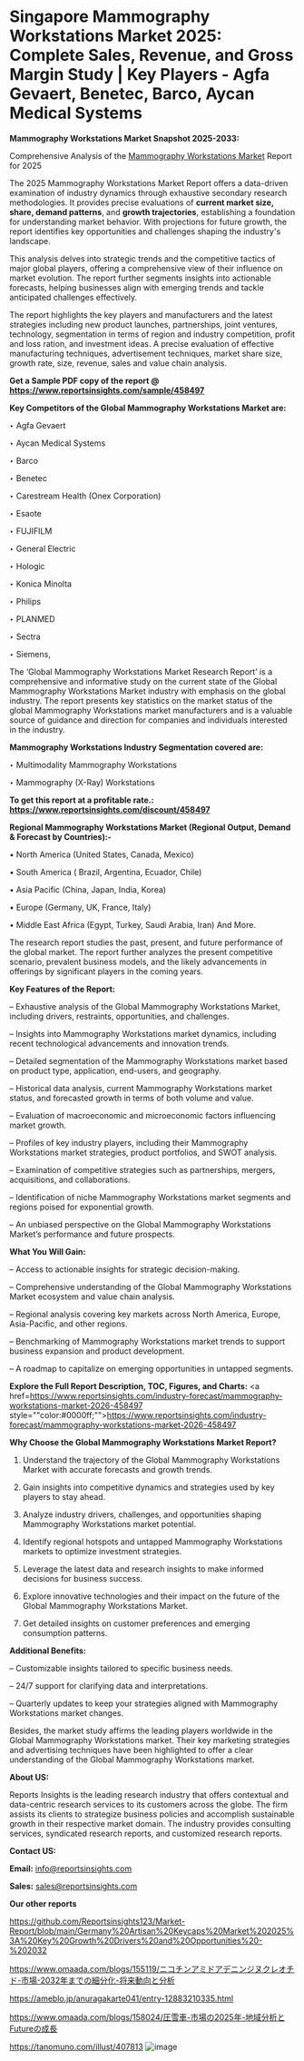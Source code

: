 # Singapore Mammography Workstations Market 2025: Complete Sales, Revenue, and Gross Margin Study | Key Players - Agfa Gevaert, Benetec, Barco, Aycan Medical Systems

<strong>Mammography Workstations Market Snapshot 2025-2033:</strong>

Comprehensive Analysis of the <a href=https://www.reportsinsights.com/sample/458497>Mammography Workstations Market</a> Report for 2025

The 2025 Mammography Workstations Market Report offers a data-driven examination of industry dynamics through exhaustive secondary research methodologies. It provides precise evaluations of <strong>current market size, share, demand patterns</strong>, and <strong>growth trajectories</strong>, establishing a foundation for understanding market behavior. With projections for future growth, the report identifies key opportunities and challenges shaping the industry's landscape.

This analysis delves into strategic trends and the competitive tactics of major global players, offering a comprehensive view of their influence on market evolution. The report further segments insights into actionable forecasts, helping businesses align with emerging trends and tackle anticipated challenges effectively.

The report highlights the key players and manufacturers and the latest strategies including new product launches, partnerships, joint ventures, technology, segmentation in terms of region and industry competition, profit and loss ration, and investment ideas. A precise evaluation of effective manufacturing techniques, advertisement techniques, market share size, growth rate, size, revenue, sales and value chain analysis.

<strong>Get a Sample PDF copy of the report @ <a href=https://www.reportsinsights.com/sample/458497 style=color:#0000ff;>https://www.reportsinsights.com/sample/458497</a></strong>

<strong>Key Competitors of the Global Mammography Workstations Market are:</strong>

‣ Agfa Gevaert

‣ Aycan Medical Systems

‣ Barco

‣ Benetec

‣ Carestream Health (Onex Corporation)

‣ Esaote

‣ FUJIFILM

‣ General Electric

‣ Hologic

‣ Konica Minolta

‣ Philips

‣ PLANMED

‣ Sectra

‣ Siemens,

The ‘Global Mammography Workstations Market Research Report’ is a comprehensive and informative study on the current state of the Global Mammography Workstations Market industry with emphasis on the global industry. The report presents key statistics on the market status of the global Mammography Workstations market manufacturers and is a valuable source of guidance and direction for companies and individuals interested in the industry.

<strong>Mammography Workstations Industry Segmentation covered are:</strong>

‣ Multimodality Mammography Workstations

‣ Mammography (X-Ray) Workstations

<strong>To get this report at a profitable rate.: <a href=https://www.reportsinsights.com/discount/458497 style=color:#0000ff;>https://www.reportsinsights.com/discount/458497</a></strong>

<strong>Regional Mammography Workstations Market (Regional Output, Demand &amp; Forecast by Countries):-</strong>

• North America (United States, Canada, Mexico)

• South America ( Brazil, Argentina, Ecuador, Chile)

• Asia Pacific (China, Japan, India, Korea)

• Europe (Germany, UK, France, Italy)

• Middle East Africa (Egypt, Turkey, Saudi Arabia, Iran) And More.

The research report studies the past, present, and future performance of the global market. The report further analyzes the present competitive scenario, prevalent business models, and the likely advancements in offerings by significant players in the coming years.

<strong>Key Features of the Report:</strong>

– Exhaustive analysis of the Global Mammography Workstations Market, including drivers, restraints, opportunities, and challenges.

– Insights into Mammography Workstations market dynamics, including recent technological advancements and innovation trends.

– Detailed segmentation of the Mammography Workstations market based on product type, application, end-users, and geography.

– Historical data analysis, current Mammography Workstations market status, and forecasted growth in terms of both volume and value.

– Evaluation of macroeconomic and microeconomic factors influencing market growth.

– Profiles of key industry players, including their Mammography Workstations market strategies, product portfolios, and SWOT analysis.

– Examination of competitive strategies such as partnerships, mergers, acquisitions, and collaborations.

– Identification of niche Mammography Workstations market segments and regions poised for exponential growth.

– An unbiased perspective on the Global Mammography Workstations Market’s performance and future prospects.

<strong>What You Will Gain:</strong>

– Access to actionable insights for strategic decision-making.

– Comprehensive understanding of the Global Mammography Workstations Market ecosystem and value chain analysis.

– Regional analysis covering key markets across North America, Europe, Asia-Pacific, and other regions.

– Benchmarking of Mammography Workstations market trends to support business expansion and product development.

– A roadmap to capitalize on emerging opportunities in untapped segments.

<strong>Explore the Full Report Description, TOC, Figures, and Charts:</strong>
<a href=https://www.reportsinsights.com/industry-forecast/mammography-workstations-market-2026-458497 style=""color:#0000ff;"">https://www.reportsinsights.com/industry-forecast/mammography-workstations-market-2026-458497</a>

<strong>Why Choose the Global Mammography Workstations Market Report?</strong>

1. Understand the trajectory of the Global Mammography Workstations Market with accurate forecasts and growth trends.

2. Gain insights into competitive dynamics and strategies used by key players to stay ahead.

3. Analyze industry drivers, challenges, and opportunities shaping Mammography Workstations market potential.

4. Identify regional hotspots and untapped Mammography Workstations markets to optimize investment strategies.

5. Leverage the latest data and research insights to make informed decisions for business success.

6. Explore innovative technologies and their impact on the future of the Global Mammography Workstations Market.

7. Get detailed insights on customer preferences and emerging consumption patterns.

<strong>Additional Benefits:</strong>

– Customizable insights tailored to specific business needs.

– 24/7 support for clarifying data and interpretations.

– Quarterly updates to keep your strategies aligned with Mammography Workstations market changes.

Besides, the market study affirms the leading players worldwide in the Global Mammography Workstations market. Their key marketing strategies and advertising techniques have been highlighted to offer a clear understanding of the Global Mammography Workstations market.

<strong><strong>About US</strong>:</strong>

Reports Insights is the leading research industry that offers contextual and data-centric research services to its customers across the globe. The firm assists its clients to strategize business policies and accomplish sustainable growth in their respective market domain. The industry provides consulting services, syndicated research reports, and customized research reports.

<strong>Contact US:</strong>

<p class=><b>Email:</b> <a href=mailto:info@reportsinsights.com>info@reportsinsights.com</a></p>
<p class=><b>Sales:</b> <a href=mailto:sales@reportsinsights.com>sales@reportsinsights.com</a></p>

<strong>Our other reports</strong>

<a href=https://github.com/Reportsinsights123/Market-Report/blob/main/Germany%20Artisan%20Keycaps%20Market%202025%3A%20Key%20Growth%20Drivers%20and%20Opportunities%20-%202032>https://github.com/Reportsinsights123/Market-Report/blob/main/Germany%20Artisan%20Keycaps%20Market%202025%3A%20Key%20Growth%20Drivers%20and%20Opportunities%20-%202032</a>

<a href=https://www.omaada.com/blogs/155119/ニコチンアミドアデニンジヌクレオチド-市場-2032年までの細分化-将来動向と分析>https://www.omaada.com/blogs/155119/ニコチンアミドアデニンジヌクレオチド-市場-2032年までの細分化-将来動向と分析</a>

<a href=https://ameblo.jp/anuragakarte041/entry-12883210335.html>https://ameblo.jp/anuragakarte041/entry-12883210335.html</a>

<a href=https://www.omaada.com/blogs/158024/圧雪車-市場の2025年-地域分析とFutureの成長>https://www.omaada.com/blogs/158024/圧雪車-市場の2025年-地域分析とFutureの成長</a>

<a href=https://tanomuno.com/illust/407813>https://tanomuno.com/illust/407813</a>
![image](https://github.com/user-attachments/assets/5defc32d-53cd-46d6-957a-b4b0746d7729)
